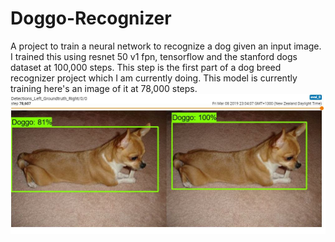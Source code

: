 # Doggo-Recognizer
A project to train a neural network to recognize a dog given an input image. I trained this using resnet 50 v1 fpn, tensorflow and the stanford dogs dataset at 100,000 steps. This step is the first part of a dog breed recognizer project which I am currently doing.
This model is currently training here's an image of it at 78,000 steps.
![ss_1](ss_1.JPG)
